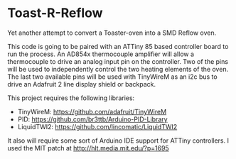 Toast-R-Reflow
==============

Yet another attempt to convert a Toaster-oven into a SMD Reflow oven.

This code is going to be paired with an ATTiny 85 based controller board to run the process. An AD854x thermocouple
amplifier will allow a thermocouple to drive an analog input pin on the controller. Two of the pins will be used to
independently control the two heating elements of the oven. The last two available pins will be used with TinyWireM
as an i2c bus to drive an Adafruit 2 line display shield or backpack.

This project requires the following libraries:

* TinyWireM: https://github.com/adafruit/TinyWireM
* PID: https://github.com/br3ttb/Arduino-PID-Library
* LiquidTWI2: https://github.com/lincomatic/LiquidTWI2

It also will require some sort of Arduino IDE support for ATTiny controllers. I used the MIT patch at
http://hlt.media.mit.edu/?p=1695
